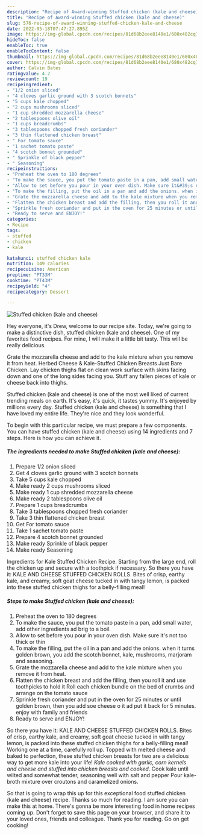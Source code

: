 ```yaml
---
description: "Recipe of Award-winning Stuffed chicken (kale and cheese)"
title: "Recipe of Award-winning Stuffed chicken (kale and cheese)"
slug: 576-recipe-of-award-winning-stuffed-chicken-kale-and-cheese
date: 2022-05-18T07:47:27.895Z
image: https://img-global.cpcdn.com/recipes/81d68b2eee8140e1/680x482cq70/stuffed-chicken-kale-and-cheese-recipe-main-photo.jpg
hideToc: false
enableToc: true
enableTocContent: false
thumbnail: https://img-global.cpcdn.com/recipes/81d68b2eee8140e1/680x482cq70/stuffed-chicken-kale-and-cheese-recipe-main-photo.jpg
cover: https://img-global.cpcdn.com/recipes/81d68b2eee8140e1/680x482cq70/stuffed-chicken-kale-and-cheese-recipe-main-photo.jpg
author: Calvin Bates
ratingvalue: 4.2
reviewcount: 19
recipeingredient:
- "1/2 onion sliced"
- "4 cloves garlic ground with 3 scotch bonnets"
- "5 cups kale chopped"
- "2 cups mushrooms sliced"
- "1 cup shredded mozzarella cheese"
- "2 tablespoons olive oil"
- "1 cups breadcrumbs"
- "3 tablespoons chopped fresh coriander"
- "3 thin flattened chicken breast"
- " For tomato sauce"
- "1 sachet tomato paste"
- "4 scotch bonnet grounded"
- " Sprinkle of black pepper"
- " Seasoning"
recipeinstructions:
- "Preheat the oven to 180 degrees"
- "To make the sauce, you put the tomato paste in a pan, add small water, add other ingredients ad brig to a boil."
- "Allow to set before you pour in your oven dish. Make sure it&#39;s not too thick or thin"
- "To make the filling, put the oil in a pan and add the onions. when it turns golden brown, you add the scotch bonnet, kale, mushrooms, marjoram and seasoning."
- "Grate the mozzarella cheese and add to the kale mixture when you remove it from heat."
- "Flatten the chicken breast and add the filling, then you roll it and use toothpicks to hold it Roll each chicken bundle on the bed of crumbs and arrange on the tomato sauce"
- "Sprinkle fresh coriander and put in the oven for 25 minutes or until golden brown, then you add soe cheese o it ad put it back for 5 minutes. enjoy with family and friends"
- "Ready to serve and ENJOY!"
categories:
- Recipe
tags:
- stuffed
- chicken
- kale

katakunci: stuffed chicken kale 
nutrition: 149 calories
recipecuisine: American
preptime: "PT33M"
cooktime: "PT43M"
recipeyield: "4"
recipecategory: Dessert

---
```



![Stuffed chicken (kale and cheese)](https://img-global.cpcdn.com/recipes/81d68b2eee8140e1/680x482cq70/stuffed-chicken-kale-and-cheese-recipe-main-photo.jpg)

Hey everyone, it's Drew, welcome to our recipe site. Today, we're going to make a distinctive dish, stuffed chicken (kale and cheese). One of my favorites food recipes. For mine, I will make it a little bit tasty. This will be really delicious.

Grate the mozzarella cheese and add to the kale mixture when you remove it from heat. Herbed Cheese & Kale-Stuffed Chicken Breasts Just Bare Chicken. Lay chicken thighs flat on clean work surface with skins facing down and one of the long sides facing you. Stuff any fallen pieces of kale or cheese back into thighs.

Stuffed chicken (kale and cheese) is one of the most well liked of current trending meals on earth. It's easy, it's quick, it tastes yummy. It's enjoyed by millions every day. Stuffed chicken (kale and cheese) is something that I have loved my entire life. They're nice and they look wonderful.


To begin with this particular recipe, we must prepare a few components. You can have stuffed chicken (kale and cheese) using 14 ingredients and 7 steps. Here is how you can achieve it.

<!--inarticleads1-->

##### The ingredients needed to make Stuffed chicken (kale and cheese):

1. Prepare 1/2 onion sliced
1. Get 4 cloves garlic ground with 3 scotch bonnets
1. Take 5 cups kale chopped
1. Make ready 2 cups mushrooms sliced
1. Make ready 1 cup shredded mozzarella cheese
1. Make ready 2 tablespoons olive oil
1. Prepare 1 cups breadcrumbs
1. Take 3 tablespoons chopped fresh coriander
1. Take 3 thin flattened chicken breast
1. Get  For tomato sauce
1. Take 1 sachet tomato paste
1. Prepare 4 scotch bonnet grounded
1. Make ready  Sprinkle of black pepper
1. Make ready  Seasoning


Ingredients for Kale Stuffed Chicken Recipe. Starting from the large end, roll the chicken up and secure with a toothpick if necessary. So there you have it: KALE AND CHEESE STUFFED CHICKEN ROLLS. Bites of crisp, earthy kale, and creamy, soft goat cheese tucked in with tangy lemon, is packed into these stuffed chicken thighs for a belly-filling meal! 

<!--inarticleads2-->

##### Steps to make Stuffed chicken (kale and cheese):

1. Preheat the oven to 180 degrees
1. To make the sauce, you put the tomato paste in a pan, add small water, add other ingredients ad brig to a boil.
1. Allow to set before you pour in your oven dish. Make sure it&#39;s not too thick or thin
1. To make the filling, put the oil in a pan and add the onions. when it turns golden brown, you add the scotch bonnet, kale, mushrooms, marjoram and seasoning.
1. Grate the mozzarella cheese and add to the kale mixture when you remove it from heat.
1. Flatten the chicken breast and add the filling, then you roll it and use toothpicks to hold it Roll each chicken bundle on the bed of crumbs and arrange on the tomato sauce
1. Sprinkle fresh coriander and put in the oven for 25 minutes or until golden brown, then you add soe cheese o it ad put it back for 5 minutes. enjoy with family and friends
1. Ready to serve and ENJOY!

So there you have it: KALE AND CHEESE STUFFED CHICKEN ROLLS. Bites of crisp, earthy kale, and creamy, soft goat cheese tucked in with tangy lemon, is packed into these stuffed chicken thighs for a belly-filling meal! Working one at a time, carefully roll up. Topped with melted cheese and baked to perfection, these stuffed chicken breasts for two are a delicious way to get more kale into your life! *Kale cooked with garlic, corn kernels and cheese and stuffed into chicken breasts and cooked*. Cook kale until wilted and somewhat tender, seasoning well with salt and pepper Pour kale-broth mixture over croutons and caramelized onions. 

So that is going to wrap this up for this exceptional food stuffed chicken (kale and cheese) recipe. Thanks so much for reading. I am sure you can make this at home. There's gonna be more interesting food in home recipes coming up. Don't forget to save this page on your browser, and share it to your loved ones, friends and colleague. Thank you for reading. Go on get cooking!
